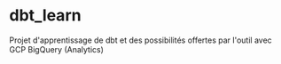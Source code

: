 # dbt_learn
Projet d'apprentissage de dbt et des possibilités offertes par l'outil avec GCP BigQuery  (Analytics)
